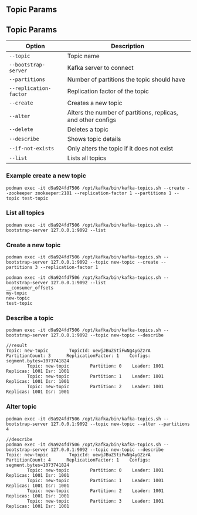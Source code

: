 ## Topic Params

## Topic Params

| **Option**                  | **Description**                                                     |  
|------------------------------|---------------------------------------------------------------------|  
| `--topic`                    | Topic name                                                         |  
| `--bootstrap-server`         | Kafka server to connect                                            |  
| `--partitions`               | Number of partitions the topic should have                         |  
| `--replication-factor`       | Replication factor of the topic                                    |  
| `--create`                   | Creates a new topic                                                |  
| `--alter`                    | Alters the number of partitions, replicas, and other configs       |  
| `--delete`                   | Deletes a topic                                                    |  
| `--describe`                 | Shows topic details                                                |  
| `--if-not-exists`            | Only alters the topic if it does not exist                         |  
| `--list`                     | Lists all topics                                                   |  


### Example create a new topic
```
podman exec -it d9a924fd7506 /opt/kafka/bin/kafka-topics.sh --create --zookeeper zookeeper:2181 --replication-factor 1 --partitions 1 --topic test-topic
```

### List all topics
```
podman exec -it d9a924fd7506 /opt/kafka/bin/kafka-topics.sh --bootstrap-server 127.0.0.1:9092 --list
```

### Create a new topic
```
podman exec -it d9a924fd7506 /opt/kafka/bin/kafka-topics.sh --bootstrap-server 127.0.0.1:9092 --topic new-topic --create --partitions 3 --replication-factor 1
```

```
podman exec -it d9a924fd7506 /opt/kafka/bin/kafka-topics.sh --bootstrap-server 127.0.0.1:9092 --list
__consumer_offsets
my-topic
new-topic
test-topic
```

### Describe a topic
```
podman exec -it d9a924fd7506 /opt/kafka/bin/kafka-topics.sh --bootstrap-server 127.0.0.1:9092 --topic new-topic --describe

//result
Topic: new-topic        TopicId: uewjJBuZStiFwNg4yGZzrA PartitionCount: 3      ReplicationFactor: 1    Configs: segment.bytes=1073741824
        Topic: new-topic        Partition: 0    Leader: 1001    Replicas: 1001 Isr: 1001
        Topic: new-topic        Partition: 1    Leader: 1001    Replicas: 1001 Isr: 1001
        Topic: new-topic        Partition: 2    Leader: 1001    Replicas: 1001 Isr: 1001
```

### Alter topic
```
podman exec -it d9a924fd7506 /opt/kafka/bin/kafka-topics.sh --bootstrap-server 127.0.0.1:9092 --topic new-topic --alter --partitions 4

//describe
podman exec -it d9a924fd7506 /opt/kafka/bin/kafka-topics.sh --bootstrap-server 127.0.0.1:9092 --topic new-topic --describe
Topic: new-topic        TopicId: uewjJBuZStiFwNg4yGZzrA PartitionCount: 4      ReplicationFactor: 1    Configs: segment.bytes=1073741824
        Topic: new-topic        Partition: 0    Leader: 1001    Replicas: 1001 Isr: 1001
        Topic: new-topic        Partition: 1    Leader: 1001    Replicas: 1001 Isr: 1001
        Topic: new-topic        Partition: 2    Leader: 1001    Replicas: 1001 Isr: 1001
        Topic: new-topic        Partition: 3    Leader: 1001    Replicas: 1001 Isr: 1001
```